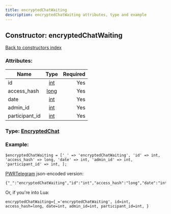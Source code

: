 ```yaml
---
title: encryptedChatWaiting
description: encryptedChatWaiting attributes, type and example
---
```

## Constructor: encryptedChatWaiting  
[Back to constructors index](index.md)



### Attributes:

| Name     |    Type       | Required |
|----------|:-------------:|---------:|
|id|[int](../types/int.md) | Yes|
|access\_hash|[long](../types/long.md) | Yes|
|date|[int](../types/int.md) | Yes|
|admin\_id|[int](../types/int.md) | Yes|
|participant\_id|[int](../types/int.md) | Yes|



### Type: [EncryptedChat](../types/EncryptedChat.md)


### Example:

```
$encryptedChatWaiting = ['_' => 'encryptedChatWaiting', 'id' => int, 'access_hash' => long, 'date' => int, 'admin_id' => int, 'participant_id' => int, ];
```  

[PWRTelegram](https://pwrtelegram.xyz) json-encoded version:

```
{"_":"encryptedChatWaiting","id":"int","access_hash":"long","date":"int","admin_id":"int","participant_id":"int"}
```


Or, if you're into Lua:  


```
encryptedChatWaiting={_='encryptedChatWaiting', id=int, access_hash=long, date=int, admin_id=int, participant_id=int, }

```


